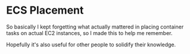 # ECS Placement

So basically I kept forgetting what actually mattered in placing container tasks on actual EC2 instances, so I made this to help me remember.

Hopefully it's also useful for other people to solidify their knowledge.
